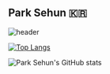 ## Park Sehun 🇰🇷
![header](https://capsule-render.vercel.app/api?type=wave&color=auto&height=300&section=header&text=PARK%SEHUN&fontSize=90)

[![Top Langs](https://github-readme-stats.vercel.app/api/top-langs/?username=david8575&layout=compact)](https://github.com/anuraghazra/github-readme-stats)

![Park Sehun's GitHub stats](https://github-readme-stats.vercel.app/api?username=david8575&show_icons=true&theme=radical)
